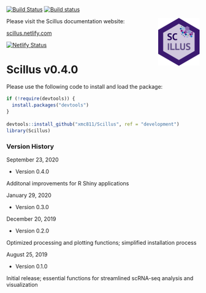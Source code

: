 [![Build Status](https://travis-ci.com/xmc811/Scillus.svg?branch=master)](https://travis-ci.com/xmc811/Scillus)
[![Build status](https://ci.appveyor.com/api/projects/status/dkq1xn6574kqgs0s/branch/master?svg=true)](https://ci.appveyor.com/project/xmc811/scillus/branch/master)

<img align="right" width="108" height="125" src="Scillus.png">


Please visit the Scillus documentation website:

[scillus.netlify.com](http://scillus.netlify.com)


[![Netlify Status](https://api.netlify.com/api/v1/badges/eadbcb9a-16d1-4a9a-9e50-c0e8d4104ddc/deploy-status)](https://app.netlify.com/sites/scillus/deploys)

# Scillus v0.4.0

Please use the following code to install and load the package:

```R
if (!require(devtools)) {
  install.packages("devtools")
}

devtools::install_github("xmc811/Scillus", ref = "development")
library(Scillus)
```

### Version History

September 23, 2020

* Version 0.4.0

Additonal improvements for R Shiny applications


January 29, 2020

* Version 0.3.0


December 20, 2019

* Version 0.2.0

Optimized processing and plotting functions; simplified installation process


August 25, 2019

* Version 0.1.0

Initial release; essential functions for streamlined scRNA-seq analysis and visualization
